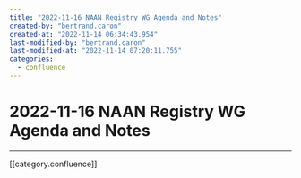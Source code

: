 ```yaml
---
title: "2022-11-16 NAAN Registry WG Agenda and Notes"
created-by: "bertrand.caron"
created-at: "2022-11-14 06:34:43.954"
last-modified-by: "bertrand.caron"
last-modified-at: "2022-11-14 07:20:11.755"
categories:
  - confluence
---
```


# 2022-11-16 NAAN Registry WG Agenda and Notes


---

[[category.confluence]]
